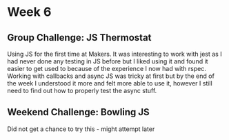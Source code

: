 # Week 6

## Group Challenge: JS Thermostat

Using JS for the first time at Makers. It was interesting to work with jest as I had never done any testing in JS before but I liked using it and found it easier to get used to because of the experience I now had with rspec. Working with callbacks and async JS was tricky at first but by the end of the week I understood it more and felt more able to use it, however I still need to find out how to properly test the async stuff.

## Weekend Challenge: Bowling JS

Did not get a chance to try this - might attempt later
